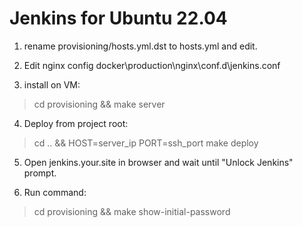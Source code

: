 # Jenkins for Ubuntu 22.04

1. rename provisioning/hosts.yml.dst to hosts.yml and edit.

2. Edit nginx config docker\production\nginx\conf.d\jenkins.conf 

3. install on VM:

>cd provisioning && make server

4. Deploy from project root:

>cd .. && HOST=server_ip PORT=ssh_port make deploy


5. Open jenkins.your.site in browser and wait until "Unlock Jenkins" prompt.

6. Run command:
>cd provisioning && make show-initial-password
